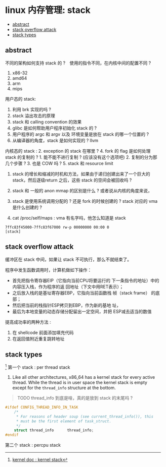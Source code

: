 # linux 内存管理: stack


<!-- vim-markdown-toc GitLab -->

- [abstract](#abstract)
- [stack overflow attack](#stack-overflow-attack)
- [stack types](#stack-types)

<!-- vim-markdown-toc -->

## abstract 
不同的架构如何支持 stack 的 ?　使用的指令不同，在内核中间的配置不同 ?
1. x86-32
2. amd64
3. arm
4. mips

用户态的 stack:
1. 利用 brk 实现的吗 ?
2. stack 溢出攻击的原理
3. stack 和 calling convention 的效果
4. glibc 是如何帮助用户程序初始化 stack 的 ?
5. 用户程序的 argc 和 argv 以及 环境变量是放在 stack 的哪一个位置的 ?
6. 从编译器的角度，stack 是如何实现的 ? llvm 

内核态的 stack :
2. exception 的 stack 在哪里 ?
4. fork 的 flag 是如何处理 stack 的复制的 ?
    1. 能不能不进行复制 ? (应该没有这个选项吧)
    2. 复制的分为那几个步骤 ? 3. 也是 COW 吗 ?
5. stack 和 resource limit


1. stack 的增长和缩减的时机和方法，如果由于递归创建出来了一个巨大的 stack，然后逐级return 之后，这些 stack 的空间会被回收吗 ?
2. stack 和 一般的 anon mmap 的区别是什么 ? 或者说从内核的角度来说，
3. stack 是使用系统调用分配的 ? 还是 fork 的时候创建的 ? stack 对应的 vma 是什么创建的 ?


4. cat /proc/self/maps : vma 有名字吗，他怎么知道是 stack 
```
7ffc83f45000-7ffc83f67000 rw-p 00000000 00:00 0                          [stack]
```

## stack overflow attack
缓冲区在 stack 中间，如果让 stack 不可执行，那么不就结束了。


程序中发生函数调用时，计算机做如下操作：
- 首先把指令寄存器EIP（它指向当前CPU将要运行的 下一条指令的地址）中的内容压入栈，作为程序的返 回地址（下文中用RET表示）；
- 之后放入栈的是基址寄存器EBP，它指向当前函数栈 帧（stack frame） 的底部；
- 然后把当前的栈指针ESP拷贝到EBP，作为新的基地 址，
- 最后为本地变量的动态存储分配留出一定空间，并把 ESP减去适当的数值

提高成功率的两种方法 : 
1. 在 shellcode 前面添加填充代码
2. 在返回值附近重复跳转地址

## stack types
[^1]
第一个 stack : per thread stack
1. Like all other architectures, x86_64 has a kernel stack for every active thread.
While the thread is in user space the kernel stack is empty except for the `thread_info` structure at the bottom.
> TODO thread_info 到底是啥，真的是放到 stack 的末尾吗 ?
```c
#ifdef CONFIG_THREAD_INFO_IN_TASK
	/*
	 * For reasons of header soup (see current_thread_info()), this
	 * must be the first element of task_struct.
	 */
	struct thread_info		thread_info;
#endif
```

第二个 stack : percpu stack


[^1]: [kernel doc : kernel stack](https://www.kernel.org/doc/html/latest/x86/kernel-stacks.html)


